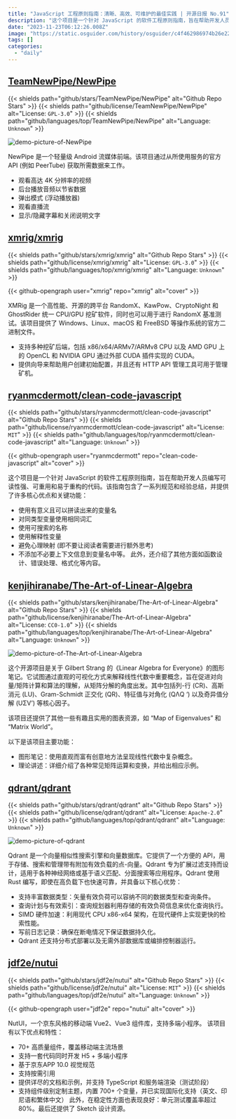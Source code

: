 ```yaml
---
title: "JavaScript 工程原则指南：清晰、高效、可维护的最佳实践 | 开源日报 No.91"
description: "这个项目是一个针对 JavaScript 的软件工程原则指南，旨在帮助开发人员编写可读性强、可重用和易于重构的代码。指南中包含了一系列规范和经验总结，涵盖了使用有意义的变量名、使用可搜索的名称、避免心理映射等重要原则。此外，还介绍了函数设计、错误处理、格式化等方面的内容。对于想要提升 JavaScript 代码质量的开发人员来说，这是一份不可多得的指南。"
date: "2023-11-23T06:12:26.008Z"
image: "https://static.osguider.com/history/osguider/c4f462986974b26e226bbb4a81b50102.png"
tags: []
categories:
  - "daily"
---
```


## [TeamNewPipe/NewPipe](https://github.com/TeamNewPipe/NewPipe)

{{< shields path="github/stars/TeamNewPipe/NewPipe" alt="Github Repo Stars" >}} {{< shields path="github/license/TeamNewPipe/NewPipe" alt="License: `GPL-3.0`" >}} {{< shields path="github/languages/top/TeamNewPipe/NewPipe" alt="Language: `Unknown`" >}}

![demo-picture-of-NewPipe](https://static.osguider.com/history/2023/77a264ab4024c4eff0d83565032889f6.png)

NewPipe 是一个轻量级 Android 流媒体前端。该项目通过从所使用服务的官方 API (例如 PeerTube) 获取所需数据来工作。

- 观看高达 4K 分辨率的视频
- 后台播放音频以节省数据
- 弹出模式 (浮动播放器)
- 观看直播流
- 显示/隐藏字幕和关闭说明文字

## [xmrig/xmrig](https://github.com/xmrig/xmrig)

{{< shields path="github/stars/xmrig/xmrig" alt="Github Repo Stars" >}} {{< shields path="github/license/xmrig/xmrig" alt="License: `GPL-3.0`" >}} {{< shields path="github/languages/top/xmrig/xmrig" alt="Language: `Unknown`" >}}

{{< github-opengraph user="xmrig" repo="xmrig" alt="cover" >}}

XMRig 是一个高性能、开源的跨平台 RandomX、KawPow、CryptoNight 和 GhostRider 统一 CPU/GPU 挖矿软件，同时也可以用于进行 RandomX 基准测试。该项目提供了 Windows、Linux、macOS 和 FreeBSD 等操作系统的官方二进制文件。

- 支持多种挖矿后端，包括 x86/x64/ARMv7/ARMv8 CPU 以及 AMD GPU 上的 OpenCL 和 NVIDIA GPU 通过外部 CUDA 插件实现的 CUDA。
- 提供向导来帮助用户创建初始配置，并且还有 HTTP API 管理工具可用于管理矿机。

## [ryanmcdermott/clean-code-javascript](https://github.com/ryanmcdermott/clean-code-javascript)

{{< shields path="github/stars/ryanmcdermott/clean-code-javascript" alt="Github Repo Stars" >}} {{< shields path="github/license/ryanmcdermott/clean-code-javascript" alt="License: `MIT`" >}} {{< shields path="github/languages/top/ryanmcdermott/clean-code-javascript" alt="Language: `Unknown`" >}}

{{< github-opengraph user="ryanmcdermott" repo="clean-code-javascript" alt="cover" >}}

这个项目是一个针对 JavaScript 的软件工程原则指南，旨在帮助开发人员编写可读性强、可重用和易于重构的代码。该指南包含了一系列规范和经验总结，并提供了许多核心优点和关键功能：

- 使用有意义且可以拼读出来的变量名
- 对同类型变量使用相同词汇
- 使用可搜索的名称
- 使用解释性变量
- 避免心理映射 (即不要让阅读者需要进行额外思考)
- 不添加不必要上下文信息到变量名中等。
此外，还介绍了其他方面如函数设计、错误处理、格式化等内容。

## [kenjihiranabe/The-Art-of-Linear-Algebra](https://github.com/kenjihiranabe/The-Art-of-Linear-Algebra)

{{< shields path="github/stars/kenjihiranabe/The-Art-of-Linear-Algebra" alt="Github Repo Stars" >}} {{< shields path="github/license/kenjihiranabe/The-Art-of-Linear-Algebra" alt="License: `CC0-1.0`" >}} {{< shields path="github/languages/top/kenjihiranabe/The-Art-of-Linear-Algebra" alt="Language: `Unknown`" >}}

![demo-picture-of-The-Art-of-Linear-Algebra](https://static.osguider.com/history/2023/a4a2a7209f3d88348318c557e7795fcb.png)

这个开源项目是关于 Gilbert Strang 的《Linear Algebra for Everyone》的图形笔记。它试图通过直观的可视化方式来解释线性代数中重要概念，旨在促进对向量/矩阵计算和算法的理解，从矩阵分解的角度出发。其中包括列-行 (CR)、高斯消元 (LU)、Gram-Schmidt 正交化 (QR)、特征值与对角化 (QΛQ ‘) 以及奇异值分解 (UΣV’) 等核心因子。

该项目还提供了其他一些有趣且实用的图表资源，如 “Map of Eigenvalues” 和 “Matrix World”。

以下是该项目主要功能：

- 图形笔记：使用直观而富有创意地方法呈现线性代数中复杂概念。
- 理论讲述：详细介绍了各种常见矩阵运算和变换，并给出相应示例。

## [qdrant/qdrant](https://github.com/qdrant/qdrant)

{{< shields path="github/stars/qdrant/qdrant" alt="Github Repo Stars" >}} {{< shields path="github/license/qdrant/qdrant" alt="License: `Apache-2.0`" >}} {{< shields path="github/languages/top/qdrant/qdrant" alt="Language: `Unknown`" >}}

![demo-picture-of-qdrant](https://static.osguider.com/history/2023/f1030645b1f757705db6d77cfbb9603b.png)

Qdrant 是一个向量相似性搜索引擎和向量数据库。它提供了一个方便的 API，用于存储、搜索和管理带有附加有效负载的点-向量。Qdrant 专为扩展过滤支持而设计，适用于各种神经网络或基于语义匹配、分面搜索等应用程序。Qdrant 使用 Rust 编写，即使在高负载下也快速可靠，并具备以下核心优势：

- 支持丰富数据类型：矢量有效负荷可以容纳不同的数据类型和查询条件。
- 查询计划与有效索引：查询规划器利用存储的有效负荷信息来优化查询执行。
- SIMD 硬件加速：利用现代 CPU x86-x64 架构，在现代硬件上实现更快的检索性能。
- 写前日志记录：确保在断电情况下保证数据持久化。
- Qdrant 还支持分布式部署以及无需外部数据库或编排控制器运行。

## [jdf2e/nutui](https://github.com/jdf2e/nutui)

{{< shields path="github/stars/jdf2e/nutui" alt="Github Repo Stars" >}} {{< shields path="github/license/jdf2e/nutui" alt="License: `MIT`" >}} {{< shields path="github/languages/top/jdf2e/nutui" alt="Language: `Unknown`" >}}

{{< github-opengraph user="jdf2e" repo="nutui" alt="cover" >}}

NutUI，一个京东风格的移动端 Vue2、Vue3 组件库，支持多端小程序。
该项目有以下优点和特性：

- 70+ 高质量组件，覆盖移动端主流场景
- 支持一套代码同时开发 H5 + 多端小程序
- 基于京东APP 10.0 视觉规范
- 支持按需引用
- 提供详尽的文档和示例，并支持 TypeScript 和服务端渲染（测试阶段）
- 支持组件级别定制主题，内置 700+ 个变量，并已实现国际化支持（英文、印尼语和繁体中文）
此外，在稳定性方面也表现良好：单元测试覆盖率超过80%。最后还提供了 Sketch 设计资源。

